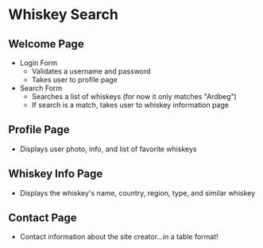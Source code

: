 # Whiskey Search

## Welcome Page
- Login Form
    - Validates a username and password
    - Takes user to profile page
- Search Form
    - Searches a list of whiskeys (for now it only matches "Ardbeg")
    - If search is a match, takes user to whiskey information page

## Profile Page
- Displays user photo, info, and list of favorite whiskeys

## Whiskey Info Page 
- Displays the whiskey's name, country, region, type, and similar whiskey

## Contact Page
- Contact information about the site creator...in a table format!
